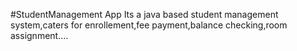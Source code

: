#StudentManagement App
Its a java based student management system,caters for enrollement,fee payment,balance checking,room assignment....